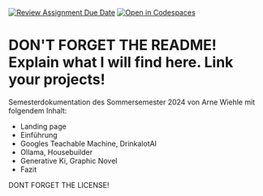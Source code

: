 [![Review Assignment Due Date](https://classroom.github.com/assets/deadline-readme-button-22041afd0340ce965d47ae6ef1cefeee28c7c493a6346c4f15d667ab976d596c.svg)](https://classroom.github.com/a/ctJDMcM2)
[![Open in Codespaces](https://classroom.github.com/assets/launch-codespace-2972f46106e565e64193e422d61a12cf1da4916b45550586e14ef0a7c637dd04.svg)](https://classroom.github.com/open-in-codespaces?assignment_repo_id=15831112)
# DON'T FORGET THE README! Explain what I will find here. Link your projects!


Semesterdokumentation des Sommersemester 2024 von Arne Wiehle mit folgendem Inhalt:
- Landing page
- Einführung
- Googles Teachable Machine, DrinkalotAI
- Ollama, Housebuilder
- Generative Ki, Graphic Novel
- Fazit

DONT FORGET THE LICENSE!
